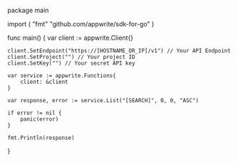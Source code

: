 package main

import (
    "fmt"
    "github.com/appwrite/sdk-for-go"
)

func main() {
    var client := appwrite.Client{}

    client.SetEndpoint("https://[HOSTNAME_OR_IP]/v1") // Your API Endpoint
    client.SetProject("") // Your project ID
    client.SetKey("") // Your secret API key

    var service := appwrite.Functions{
        client: &client
    }

    var response, error := service.List("[SEARCH]", 0, 0, "ASC")

    if error != nil {
        panic(error)
    }

    fmt.Println(response)
}
